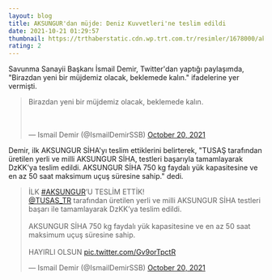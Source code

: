 ```yaml
--- 
layout: blog
title: AKSUNGUR'dan müjde: Deniz Kuvvetleri'ne teslim edildi
date: 2021-10-21 01:29:57
thumbnail: https://trthaberstatic.cdn.wp.trt.com.tr/resimler/1678000/aksungu-1678489.jpg
rating: 2
---
```

<p>
	Savunma Sanayii Başkanı İsmail Demir, Twitter'dan yaptığı paylaşımda, "Birazdan yeni bir müjdemiz olacak, beklemede kalın." ifadelerine yer vermişti.</p>
<blockquote class="twitter-tweet">
	<p dir="ltr" lang="tr">
		Birazdan yeni bir müjdemiz olacak, beklemede kalın.<br />
		<br />
		 </p>
	— Ismail Demir (@IsmailDemirSSB) <a href="https://twitter.com/IsmailDemirSSB/status/1450759512634363910?ref_src=twsrc%5Etfw">October 20, 2021</a></blockquote>
<script async src="https://platform.twitter.com/widgets.js" charset="utf-8"></script><p>
	Demir, ilk AKSUNGUR SİHA'yı teslim ettiklerini belirterek, "TUSAŞ tarafından üretilen yerli ve milli AKSUNGUR SİHA, testleri başarıyla tamamlayarak DzKK'ya teslim edildi. AKSUNGUR SİHA 750 kg faydalı yük kapasitesine ve en az 50 saat maksimum uçuş süresine sahip." dedi.</p>
<blockquote class="twitter-tweet">
	<p dir="ltr" lang="tr">
		İLK <a href="https://twitter.com/hashtag/AKSUNGUR?src=hash&ref_src=twsrc%5Etfw">#AKSUNGUR</a>’U TESLİM ETTİK!<br />
		<a href="https://twitter.com/TUSAS_TR?ref_src=twsrc%5Etfw">@TUSAS_TR</a> tarafından üretilen yerli ve milli AKSUNGUR SİHA testleri başarı ile tamamlayarak DzKK’ya teslim edildi. <br />
		<br />
		AKSUNGUR SİHA 750 kg faydalı yük kapasitesine ve en az 50 saat maksimum uçuş süresine sahip.<br />
		<br />
		HAYIRLI OLSUN <a href="https://t.co/Gv9orTpctR">pic.twitter.com/Gv9orTpctR</a></p>
	— Ismail Demir (@IsmailDemirSSB) <a href="https://twitter.com/IsmailDemirSSB/status/1450761423689297925?ref_src=twsrc%5Etfw">October 20, 2021</a></blockquote>
<script async src="https://platform.twitter.com/widgets.js" charset="utf-8"></script>